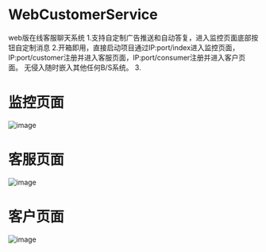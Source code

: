 # WebCustomerService
web版在线客服聊天系统
  1.支持自定制广告推送和自动答复，进入监控页面底部按钮自定制消息
  2.开箱即用，直接启动项目通过IP:port/index进入监控页面，IP:port/customer注册并进入客服页面，IP:port/consumer注册并进入客户页面。
    无侵入随时嵌入其他任何B/S系统。
  3.

# 监控页面
![image](https://github.com/liu513632815/WebCustomerService/blob/master/img/index.png)

# 客服页面
![image](https://github.com/liu513632815/WebCustomerService/blob/master/img/customer.png)

# 客户页面
![image](https://github.com/liu513632815/WebCustomerService/blob/master/img/consumer.png)

